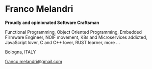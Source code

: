 # Franco Melandri

**Proudly and opinionated Software Craftsman**

Functional Programming, Object Oriented Programming, Embedded Firmware Engineer, NOIF movement, K8s and Microservices addicted, JavaScript lover, C and C++ lover, RUST learner, more ...

Bologna, ITALY

franco.melandri@gmail.com